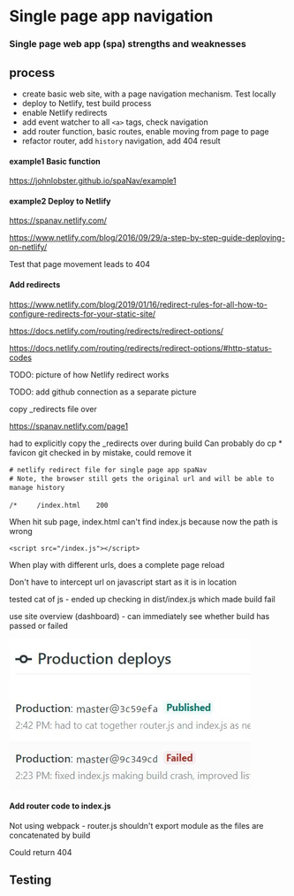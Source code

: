 # Single page app navigation

### Single page web app (spa) strengths and weaknesses

## process
- create basic web site, with a page navigation mechanism. Test locally
- deploy to Netlify, test build process
- enable Netlify redirects
- add event watcher to all `<a>` tags, check navigation
- add router function, basic routes, enable moving from page to page
- refactor router, add `history` navigation, add 404 result

#### example1 Basic function

https://johnlobster.github.io/spaNav/example1

#### example2 Deploy to Netlify

https://spanav.netlify.com/

https://www.netlify.com/blog/2016/09/29/a-step-by-step-guide-deploying-on-netlify/

Test that page movement leads to 404

#### Add redirects

https://www.netlify.com/blog/2019/01/16/redirect-rules-for-all-how-to-configure-redirects-for-your-static-site/

https://docs.netlify.com/routing/redirects/redirect-options/

https://docs.netlify.com/routing/redirects/redirect-options/#http-status-codes


TODO: picture of how Netlify redirect works

TODO: add github connection as a separate picture

copy _redirects file over

https://spanav.netlify.com/page1

had to explicitly copy the _redirects over during build
Can probably do cp *
favicon git checked in by mistake, could remove it

```
# netlify redirect file for single page app spaNav
# Note, the browser still gets the original url and will be able to manage history

/*     /index.html    200
```

When hit sub page, index.html can't find index.js because now the path is wrong

```
<script src="/index.js"></script>
```

When play with different urls, does a complete page reload

Don't have to intercept url on javascript start as it is in location

tested cat of js - ended up checking in dist/index.js which made build fail

use site overview (dashboard) - can immediately see whether build has passed or failed

![Netlify overview](./dashboard.jpg)

#### Add router code to index.js

Not using webpack - router.js shouldn't export module as the files are concatenated by build

Could return 404


## Testing





